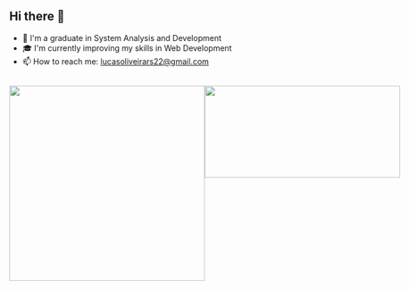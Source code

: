 ## Hi there 👋

- 🔭 I'm a graduate in System Analysis and Development
- 🎓 I'm currently improving my skills in Web Development
- 📫 How to reach me: lucasoliveirars22@gmail.com

##
<section style="display: flex; justfiy-content: space-between; width: 100%">
<img width="350px" align="center" src="https://github-readme-stats.vercel.app/api/top-langs/?username=lukeoliveira1&hide=css,html&layout=compact&theme=dark" />
<img width="350px" height="165px" align="center" src="https://github-readme-stats.vercel.app/api?username=lukeoliveira1&theme=dark" />
</section>

<!--
**lukeoliveira1/lukeoliveira1** is a ✨ _special_ ✨ repository because its `README.md` (this file) appears on your GitHub profile.

Here are some ideas to get you started:

- 🔭 I’m currently working on ...
- 🌱 I’m currently learning ...
- 👯 I’m looking to collaborate on ...
- 🤔 I’m looking for help with ...
- 💬 Ask me about ...
- 
- 😄 Pronouns: ...
- ⚡ Fun fact: ...
-->
